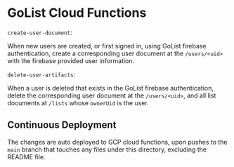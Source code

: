 # GoList Cloud Functions

`create-user-document`:

When new users are created, or first signed in, using GoList firebase
authentication, create a corresponding user document at the `/users/<uid>` with
the firebase provided user information.

`delete-user-artifacts`: 

When a user is deleted that exists in the GoList firebase authentication,
delete the corresponding user document at the `/users/<uid>`, and all list
documents at `/lists` whose `ownerUid` is the user.

## Continuous Deployment

The changes are auto deployed to GCP cloud functions, upon pushes to the `main`
branch that touches any files under this directory, excluding the README file.